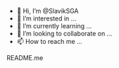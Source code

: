 - 👋 Hi, I’m @SlavikSGA
- 👀 I’m interested in ...
- 🌱 I’m currently learning ...
- 💞️ I’m looking to collaborate on ...
- 📫 How to reach me ...

<!---
SlavikSGA/SlavikSGA is a ✨ special ✨ repository because its `README.md` (this file) appears on your GitHub profile.
You can click the Preview link to take a look at your changes.
--->README.me




